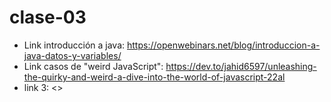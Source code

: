 # clase-03

* Link introducción a java: <https://openwebinars.net/blog/introduccion-a-java-datos-y-variables/>
* Link casos de "weird JavaScript": <https://dev.to/jahid6597/unleashing-the-quirky-and-weird-a-dive-into-the-world-of-javascript-22al>
* link 3: <>

  

